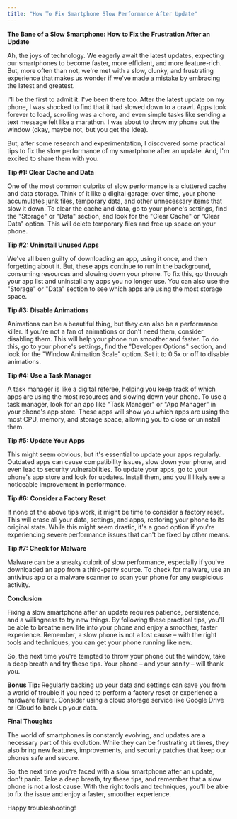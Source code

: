 ```yaml
---
title: "How To Fix Smartphone Slow Performance After Update"
---
```


**The Bane of a Slow Smartphone: How to Fix the Frustration After an Update**

 Ah, the joys of technology. We eagerly await the latest updates, expecting our smartphones to become faster, more efficient, and more feature-rich. But, more often than not, we're met with a slow, clunky, and frustrating experience that makes us wonder if we've made a mistake by embracing the latest and greatest.

I'll be the first to admit it: I've been there too. After the latest update on my phone, I was shocked to find that it had slowed down to a crawl. Apps took forever to load, scrolling was a chore, and even simple tasks like sending a text message felt like a marathon. I was about to throw my phone out the window (okay, maybe not, but you get the idea).

But, after some research and experimentation, I discovered some practical tips to fix the slow performance of my smartphone after an update. And, I'm excited to share them with you.

**Tip #1: Clear Cache and Data**

One of the most common culprits of slow performance is a cluttered cache and data storage. Think of it like a digital garage: over time, your phone accumulates junk files, temporary data, and other unnecessary items that slow it down. To clear the cache and data, go to your phone's settings, find the "Storage" or "Data" section, and look for the "Clear Cache" or "Clear Data" option. This will delete temporary files and free up space on your phone.

**Tip #2: Uninstall Unused Apps**

We've all been guilty of downloading an app, using it once, and then forgetting about it. But, these apps continue to run in the background, consuming resources and slowing down your phone. To fix this, go through your app list and uninstall any apps you no longer use. You can also use the "Storage" or "Data" section to see which apps are using the most storage space.

**Tip #3: Disable Animations**

 Animations can be a beautiful thing, but they can also be a performance killer. If you're not a fan of animations or don't need them, consider disabling them. This will help your phone run smoother and faster. To do this, go to your phone's settings, find the "Developer Options" section, and look for the "Window Animation Scale" option. Set it to 0.5x or off to disable animations.

**Tip #4: Use a Task Manager**

A task manager is like a digital referee, helping you keep track of which apps are using the most resources and slowing down your phone. To use a task manager, look for an app like "Task Manager" or "App Manager" in your phone's app store. These apps will show you which apps are using the most CPU, memory, and storage space, allowing you to close or uninstall them.

**Tip #5: Update Your Apps**

This might seem obvious, but it's essential to update your apps regularly. Outdated apps can cause compatibility issues, slow down your phone, and even lead to security vulnerabilities. To update your apps, go to your phone's app store and look for updates. Install them, and you'll likely see a noticeable improvement in performance.

**Tip #6: Consider a Factory Reset**

If none of the above tips work, it might be time to consider a factory reset. This will erase all your data, settings, and apps, restoring your phone to its original state. While this might seem drastic, it's a good option if you're experiencing severe performance issues that can't be fixed by other means.

**Tip #7: Check for Malware**

Malware can be a sneaky culprit of slow performance, especially if you've downloaded an app from a third-party source. To check for malware, use an antivirus app or a malware scanner to scan your phone for any suspicious activity.

**Conclusion**

Fixing a slow smartphone after an update requires patience, persistence, and a willingness to try new things. By following these practical tips, you'll be able to breathe new life into your phone and enjoy a smoother, faster experience. Remember, a slow phone is not a lost cause – with the right tools and techniques, you can get your phone running like new.

So, the next time you're tempted to throw your phone out the window, take a deep breath and try these tips. Your phone – and your sanity – will thank you.

**Bonus Tip:** Regularly backing up your data and settings can save you from a world of trouble if you need to perform a factory reset or experience a hardware failure. Consider using a cloud storage service like Google Drive or iCloud to back up your data.

**Final Thoughts**

The world of smartphones is constantly evolving, and updates are a necessary part of this evolution. While they can be frustrating at times, they also bring new features, improvements, and security patches that keep our phones safe and secure.

So, the next time you're faced with a slow smartphone after an update, don't panic. Take a deep breath, try these tips, and remember that a slow phone is not a lost cause. With the right tools and techniques, you'll be able to fix the issue and enjoy a faster, smoother experience.

Happy troubleshooting!
